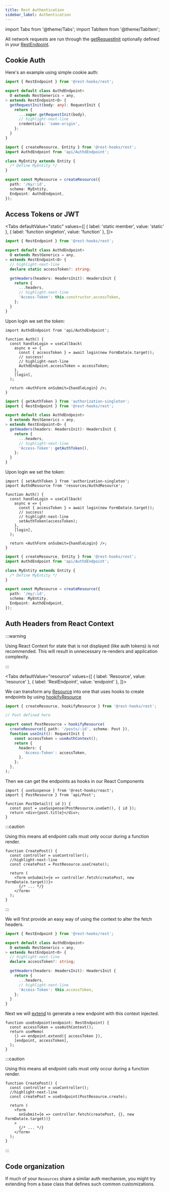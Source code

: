 ```yaml
---
title: Rest Authentication
sidebar_label: Authentication
---
```


import Tabs from '@theme/Tabs';
import TabItem from '@theme/TabItem';

All network requests are run through the [getRequestInit](../api/RestEndpoint.md#getRequestInit) optionally
defined in your [RestEndpoint](../api/RestEndpoint.md).

## Cookie Auth

Here's an example using simple cookie auth:

```ts title="api/AuthdEndpoint.ts"
import { RestEndpoint } from '@rest-hooks/rest';

export default class AuthdEndpoint<
  O extends RestGenerics = any,
> extends RestEndpoint<O> {
  getRequestInit(body: any): RequestInit {
    return {
      ...super.getRequestInit(body),
      // highlight-next-line
      credentials: 'same-origin',
    };
  }
}
```

```ts title="api/MyResource.ts"
import { createResource, Entity } from '@rest-hooks/rest';
import AuthdEndpoint from 'api/AuthdEndpoint';

class MyEntity extends Entity {
  /* Define MyEntity */
}

export const MyResource = createResource({
  path: '/my/:id',
  schema: MyEntity,
  Endpoint: AuthdEndpoint,
});
```

## Access Tokens or JWT

<Tabs
defaultValue="static"
values={[
{ label: 'static member', value: 'static' },
{ label: 'function singleton', value: 'function' },
]}>
<TabItem value="static">

```ts title="api/AuthdEndpoint.ts"
import { RestEndpoint } from '@rest-hooks/rest';

export default class AuthdEndpoint<
  O extends RestGenerics = any,
> extends RestEndpoint<O> {
  // highlight-next-line
  declare static accessToken?: string;

  getHeaders(headers: HeadersInit): HeadersInit {
    return {
      ...headers,
      // highlight-next-line
      'Access-Token': this.constructor.accessToken,
    };
  }
}
```

Upon login we set the token:

```tsx title="Auth.tsx"
import AuthdEndpoint from 'api/AuthdEndpoint';

function Auth() {
  const handleLogin = useCallback(
    async e => {
      const { accessToken } = await login(new FormData(e.target));
      // success!
      // highlight-next-line
      AuthdEndpoint.accessToken = accessToken;
    },
    [login],
  );

  return <AuthForm onSubmit={handleLogin} />;
}
```

</TabItem>
<TabItem value="function">

```ts title="api/AuthdEndpoint.ts"
import { getAuthToken } from 'authorization-singleton';
import { RestEndpoint } from '@rest-hooks/rest';

export default class AuthdEndpoint<
  O extends RestGenerics = any,
> extends RestEndpoint<O> {
  getHeaders(headers: HeadersInit): HeadersInit {
    return {
      ...headers,
      // highlight-next-line
      'Access-Token': getAuthToken(),
    };
  }
}
```

Upon login we set the token:

```tsx title="Auth.tsx"
import { setAuthToken } from 'authorization-singleton';
import AuthdResource from 'resources/AuthdResource';

function Auth() {
  const handleLogin = useCallback(
    async e => {
      const { accessToken } = await login(new FormData(e.target));
      // success!
      // highlight-next-line
      setAuthToken(accessToken);
    },
    [login],
  );

  return <AuthForm onSubmit={handleLogin} />;
}
```

</TabItem>
</Tabs>

```ts title="api/MyResource.ts"
import { createResource, Entity } from '@rest-hooks/rest';
import AuthdEndpoint from 'api/AuthdEndpoint';

class MyEntity extends Entity {
  /* Define MyEntity */
}

export const MyResource = createResource({
  path: '/my/:id',
  schema: MyEntity,
  Endpoint: AuthdEndpoint,
});
```

## Auth Headers from React Context

:::warning

Using React Context for state that is not displayed (like auth tokens) is not recommended.
This will result in unnecessary re-renders and application complexity.

:::

<Tabs
defaultValue="resource"
values={[
{ label: 'Resource', value: 'resource' },
{ label: 'RestEndpoint', value: 'endpoint' },
]}>
<TabItem value="resource">

We can transform any [Resource](../api/createResource.md) into one that uses hooks to create endpoints
by using [hookifyResource](../api/hookifyResource.md)

```ts title="api/Post.ts"
import { createResource, hookifyResource } from '@rest-hooks/rest';

// Post defined here

export const PostResource = hookifyResource(
  createResource({ path: '/posts/:id', schema: Post }),
  function useInit(): RequestInit {
    const accessToken = useAuthContext();
    return {
      headers: {
        'Access-Token': accessToken,
      },
    };
  },
);
```

Then we can get the endpoints as hooks in our React Components

```tsx
import { useSuspense } from '@rest-hooks/react';
import { PostResource } from 'api/Post';

function PostDetail({ id }) {
  const post = useSuspense(PostResource.useGet(), { id });
  return <div>{post.title}</div>;
}
```

:::caution

Using this means all endpoint calls must only occur during a function render.

```tsx
function CreatePost() {
  const controller = useController();
  //highlight-next-line
  const createPost = PostResource.useCreate();

  return (
    <form onSubmit={e => controller.fetch(createPost, new FormData(e.target))}>
      {/* ... */}
    </form>
  );
}
```

:::

</TabItem>
<TabItem value="endpoint">

We will first provide an easy way of using the context to alter the fetch headers.

```ts title="api/AuthdEndpoint.ts"
import { RestEndpoint } from '@rest-hooks/rest';

export default class AuthdEndpoint<
  O extends RestGenerics = any,
> extends RestEndpoint<O> {
  // highlight-next-line
  declare accessToken?: string;

  getHeaders(headers: HeadersInit): HeadersInit {
    return {
      ...headers,
      // highlight-next-line
      'Access-Token': this.accessToken,
    };
  }
}
```

Next we will [extend](../api/RestEndpoint.md#extend) to generate a new endpoint with this context injected.

```tsx
function useEndpoint(endpoint: RestEndpoint) {
  const accessToken = useAuthContext();
  return useMemo(
    () => endpoint.extend({ accessToken }),
    [endpoint, accessToken],
  );
}
```

:::caution

Using this means all endpoint calls must only occur during a function render.

```tsx
function CreatePost() {
  const controller = useController();
  //highlight-next-line
  const createPost = useEndpoint(PostResource.create);

  return (
    <form
      onSubmit={e => controller.fetch(createPost, {}, new FormData(e.target))}
    >
      {/* ... */}
    </form>
  );
}
```

:::

</TabItem>
</Tabs>

## Code organization

If much of your `Resources` share a similar auth mechanism, you might
try extending from a base class that defines such common customizations.
